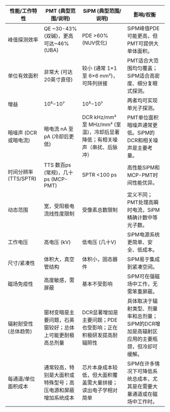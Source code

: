 | 性能/工作特性         | PMT (典型范围/说明)                                                                 | SiPM (典型范围/说明)                                                                                  | 影响/权衡                                                                                      |
|----------------------|------------------------------------------------------------------------------------|------------------------------------------------------------------------------------------------------|-----------------------------------------------------------------------------------------------|
| 峰值探测效率         | QE ~30-43% (双碱)，更高可达~46% (UBA)                                              | PDE >60% (NUV优化)                                                                                   | SiPM峰值PDE可能更高，但PMT可提供大单体面积。                                                  |
| 单位有效面积         | 非常大 (可达20英寸直径)                                                             | 较小 (通常 1×1 至 6×6 mm²)，可阵列拼接                                                               | PMT适合大范围均匀覆盖；SiPM适合高密度、细分复眼式探测。                                       |
| 增益                 | 10⁵−10⁷                                                                             | 10⁵−10⁷                                                                                              | 两者均可实现单光子探测。                                                                      |
| 暗噪声 (DCR或暗电流) | 暗电流 nA 至 pA (冷却后更低)                                                        | DCR kHz/mm² 至 MHz/mm² (室温)，冷却后显著降低；有相关噪声（串扰、后脉冲）                             | PMT单位面积暗噪声通常更低。SiPM的DCR和相关噪声是主要考量。                                    |
| 时间分辨率 (TTS/SPTR)| TTS 数百ps (常规)，几十ps (MCP-PMT)                                                 | SPTR <100 ps                                                                                         | 高性能SiPM和MCP-PMT时间性能优异。                                                             |
| 动态范围             | 宽，受阳极电流线性度限制                                                            | 受像素总数限制                                                                                       | 定义不同；PMT处理高瞬时电流，SiPM精确计数中等光子数。                                         |
| 工作电压             | 高电压 (kV)                                                                         | 低电压 (几十V)                                                                                       | SiPM电源系统更简单、安全、低成本。                                                            |
| 尺寸/紧凑性          | 体积大，真空管结构                                                                  | 体积小，固态器件                                                                                     | SiPM易于集成到紧凑空间。                                                                      |
| 磁场免疫性           | 高度敏感，需屏蔽                                                                     | 基本不受影响                                                                                          | SiPM可在强磁场中工作，无需笨重屏蔽。                                                          |
| 辐射耐受性 (总体趋势)| 窗材变暗是主要问题，石英窗较好；总体上可能更耐极高总剂量                            | DCR显著增加是主要问题；PDE也受影响；正在积极研发提高耐辐照性                                         | 具体取决于辐射类型、剂量率和总剂量；SiPM的DCR增加是高辐射区应用的主要瓶颈，但冷却可缓解。    |
| 每通道/单位面积成本  | 通常较高，特别是大面积或特殊型号；高压电源和屏蔽增加系统成本                        | 芯片本身成本较低，但大面积覆盖需大量拼接；读出电子学相对简单                                         | SiPM在许多情况下可降低系统总成本，尤其是在需要大量通道或在磁场中工作时。                      |
